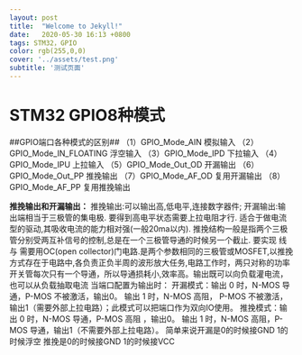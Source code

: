 ```yaml
---
layout: post
title:  "Welcome to Jekyll!"
date:   2020-05-30 16:13 +0800
tags: STM32，GPIO
color: rgb(255,0,0)
cover: '../assets/test.png'
subtitle: '测试页面'
---
```

# STM32 GPIO8种模式 #
##GPIO端口各种模式的区别##
（1）GPIO_Mode_AIN 模拟输入
（2）GPIO_Mode_IN_FLOATING 浮空输入
（3）GPIO_Mode_IPD 下拉输入
（4）GPIO_Mode_IPU 上拉输入
（5）GPIO_Mode_Out_OD 开漏输出
（6）GPIO_Mode_Out_PP 推挽输出
（7）GPIO_Mode_AF_OD 复用开漏输出
（8）GPIO_Mode_AF_PP 复用推挽输出

**推挽输出和开漏输出：**
推挽输出:可以输出高,低电平,连接数字器件;
开漏输出:输出端相当于三极管的集电极. 要得到高电平状态需要上拉电阻才行. 适合于做电流型的驱动,其吸收电流的能力相对强(一般20ma以内).
推挽结构一般是指两个三极管分别受两互补信号的控制,总是在一个三极管导通的时候另一个截止.
要实现 线与 需要用OC(open collector)门电路.是两个参数相同的三极管或MOSFET,以推挽方式存在于电路中,各负责正负半周的波形放大任务,电路工作时，两只对称的功率开关管每次只有一个导通，所以导通损耗小,效率高。输出既可以向负载灌电流，也可以从负载抽取电流
当端口配置为输出时：
开漏模式：输出 0 时，N-MOS 导通，P-MOS 不被激活，输出0。
输出 1 时，N-MOS 高阻， P-MOS 不被激活，输出1（需要外部上拉电路）；此模式可以把端口作为双向IO使用。
推挽模式：输出 0 时，N-MOS 导通，P-MOS 高阻 ，输出0。
输出 1 时，N-MOS 高阻，P-MOS 导通，输出1（不需要外部上拉电路）。
简单来说开漏是0的时候接GND 1的时候浮空 推挽是0的时候接GND 1的时候接VCC
